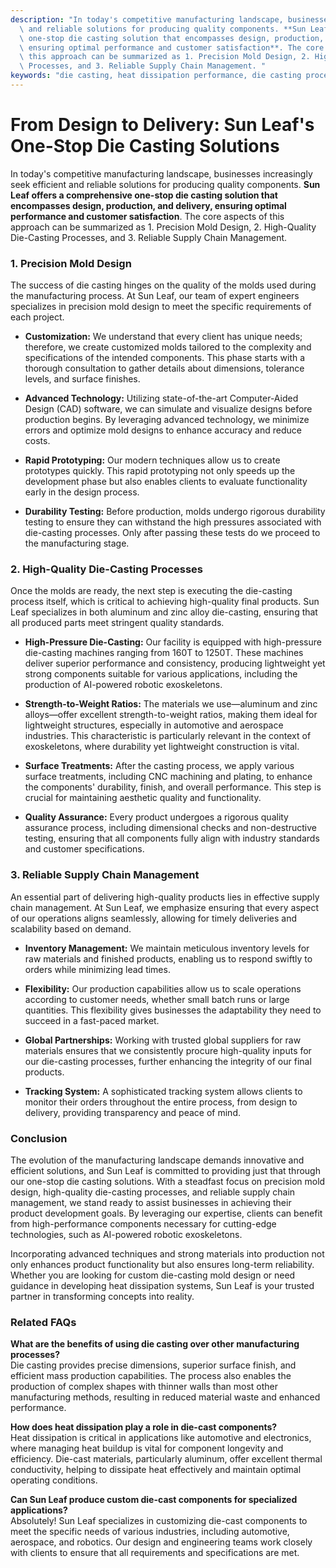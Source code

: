 ```yaml
---
description: "In today's competitive manufacturing landscape, businesses increasingly seek efficient\
  \ and reliable solutions for producing quality components. **Sun Leaf offers a comprehensive\
  \ one-stop die casting solution that encompasses design, production, and delivery,\
  \ ensuring optimal performance and customer satisfaction**. The core aspects of\
  \ this approach can be summarized as 1. Precision Mold Design, 2. High-Quality Die-Casting\
  \ Processes, and 3. Reliable Supply Chain Management. "
keywords: "die casting, heat dissipation performance, die casting process, heat sink"
---
```

# From Design to Delivery: Sun Leaf's One-Stop Die Casting Solutions

In today's competitive manufacturing landscape, businesses increasingly seek efficient and reliable solutions for producing quality components. **Sun Leaf offers a comprehensive one-stop die casting solution that encompasses design, production, and delivery, ensuring optimal performance and customer satisfaction**. The core aspects of this approach can be summarized as 1. Precision Mold Design, 2. High-Quality Die-Casting Processes, and 3. Reliable Supply Chain Management. 

### 1. Precision Mold Design

The success of die casting hinges on the quality of the molds used during the manufacturing process. At Sun Leaf, our team of expert engineers specializes in precision mold design to meet the specific requirements of each project. 

- **Customization:** We understand that every client has unique needs; therefore, we create customized molds tailored to the complexity and specifications of the intended components. This phase starts with a thorough consultation to gather details about dimensions, tolerance levels, and surface finishes.
  
- **Advanced Technology:** Utilizing state-of-the-art Computer-Aided Design (CAD) software, we can simulate and visualize designs before production begins. By leveraging advanced technology, we minimize errors and optimize mold designs to enhance accuracy and reduce costs.

- **Rapid Prototyping:** Our modern techniques allow us to create prototypes quickly. This rapid prototyping not only speeds up the development phase but also enables clients to evaluate functionality early in the design process.

- **Durability Testing:** Before production, molds undergo rigorous durability testing to ensure they can withstand the high pressures associated with die-casting processes. Only after passing these tests do we proceed to the manufacturing stage.

### 2. High-Quality Die-Casting Processes

Once the molds are ready, the next step is executing the die-casting process itself, which is critical to achieving high-quality final products. Sun Leaf specializes in both aluminum and zinc alloy die-casting, ensuring that all produced parts meet stringent quality standards.

- **High-Pressure Die-Casting:** Our facility is equipped with high-pressure die-casting machines ranging from 160T to 1250T. These machines deliver superior performance and consistency, producing lightweight yet strong components suitable for various applications, including the production of AI-powered robotic exoskeletons.

- **Strength-to-Weight Ratios:** The materials we use—aluminum and zinc alloys—offer excellent strength-to-weight ratios, making them ideal for lightweight structures, especially in automotive and aerospace industries. This characteristic is particularly relevant in the context of exoskeletons, where durability yet lightweight construction is vital.

- **Surface Treatments:** After the casting process, we apply various surface treatments, including CNC machining and plating, to enhance the components' durability, finish, and overall performance. This step is crucial for maintaining aesthetic quality and functionality.

- **Quality Assurance:** Every product undergoes a rigorous quality assurance process, including dimensional checks and non-destructive testing, ensuring that all components fully align with industry standards and customer specifications.

### 3. Reliable Supply Chain Management

An essential part of delivering high-quality products lies in effective supply chain management. At Sun Leaf, we emphasize ensuring that every aspect of our operations aligns seamlessly, allowing for timely deliveries and scalability based on demand.

- **Inventory Management:** We maintain meticulous inventory levels for raw materials and finished products, enabling us to respond swiftly to orders while minimizing lead times.

- **Flexibility:** Our production capabilities allow us to scale operations according to customer needs, whether small batch runs or large quantities. This flexibility gives businesses the adaptability they need to succeed in a fast-paced market.

- **Global Partnerships:** Working with trusted global suppliers for raw materials ensures that we consistently procure high-quality inputs for our die-casting processes, further enhancing the integrity of our final products.

- **Tracking System:** A sophisticated tracking system allows clients to monitor their orders throughout the entire process, from design to delivery, providing transparency and peace of mind.

### Conclusion

The evolution of the manufacturing landscape demands innovative and efficient solutions, and Sun Leaf is committed to providing just that through our one-stop die casting solutions. With a steadfast focus on precision mold design, high-quality die-casting processes, and reliable supply chain management, we stand ready to assist businesses in achieving their product development goals. By leveraging our expertise, clients can benefit from high-performance components necessary for cutting-edge technologies, such as AI-powered robotic exoskeletons.

Incorporating advanced techniques and strong materials into production not only enhances product functionality but also ensures long-term reliability. Whether you are looking for custom die-casting mold design or need guidance in developing heat dissipation systems, Sun Leaf is your trusted partner in transforming concepts into reality.

### Related FAQs

**What are the benefits of using die casting over other manufacturing processes?**  
Die casting provides precise dimensions, superior surface finish, and efficient mass production capabilities. The process also enables the production of complex shapes with thinner walls than most other manufacturing methods, resulting in reduced material waste and enhanced performance. 

**How does heat dissipation play a role in die-cast components?**  
Heat dissipation is critical in applications like automotive and electronics, where managing heat buildup is vital for component longevity and efficiency. Die-cast materials, particularly aluminum, offer excellent thermal conductivity, helping to dissipate heat effectively and maintain optimal operating conditions.

**Can Sun Leaf produce custom die-cast components for specialized applications?**  
Absolutely! Sun Leaf specializes in customizing die-cast components to meet the specific needs of various industries, including automotive, aerospace, and robotics. Our design and engineering teams work closely with clients to ensure that all requirements and specifications are met.
